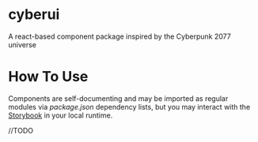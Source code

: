 # cyberui

A react-based component package inspired by the Cyberpunk 2077 universe

# How To Use

Components are self-documenting and may be imported as regular modules via _package.json_ dependency lists, but you may interact with the [Storybook]() in your local runtime.

//TODO
